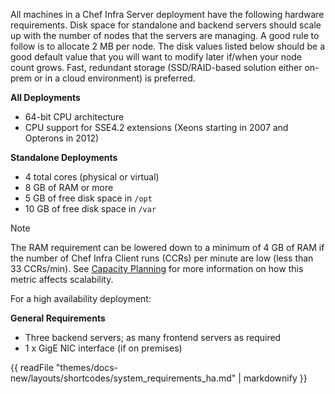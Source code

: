 All machines in a Chef Infra Server deployment have the following
hardware requirements. Disk space for standalone and backend servers
should scale up with the number of nodes that the servers are managing.
A good rule to follow is to allocate 2 MB per node. The disk values
listed below should be a good default value that you will want to modify
later if/when your node count grows. Fast, redundant storage
(SSD/RAID-based solution either on-prem or in a cloud environment) is
preferred.

**All Deployments**

- 64-bit CPU architecture
- CPU support for SSE4.2 extensions (Xeons starting in 2007 and Opterons in 2012)

**Standalone Deployments**

- 4 total cores (physical or virtual)
- 8 GB of RAM or more
- 5 GB of free disk space in `/opt`
- 10 GB of free disk space in `/var`

<div class="admonition-note">

<p class="admonition-note-title">Note</p>

<div class="admonition-note-text">

The RAM requirement can be lowered down to a minimum of 4 GB of RAM if the number of Chef Infra Client runs (CCRs) per minute are low (less than 33 CCRs/min). See [Capacity Planning](/server_overview.html#capacity-planning) for more information on how this metric affects scalability.
</div>

</div>

For a high availability deployment:

**General Requirements**

- Three backend servers; as many frontend servers as required
- 1 x GigE NIC interface (if on premises)

{{ readFile "themes/docs-new/layouts/shortcodes/system_requirements_ha.md" | markdownify }}

